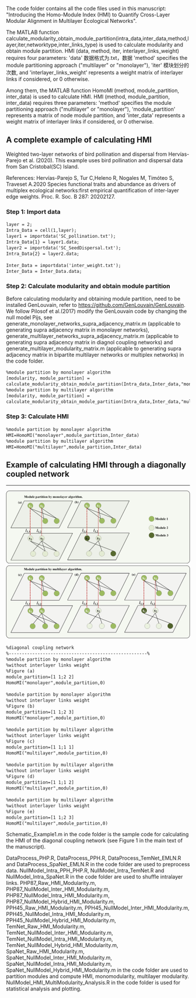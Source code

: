 The code folder contains all the code files used in this manuscript: "Introducing the Homo-Module Index (HMI) to Quantify Cross-Layer Modular Alignment in Multilayer Ecological Networks".

The MATLAB function calculate_modularity_obtain_module_partition(intra_data,inter_data,method,layer,iter,networktype,inter_links_type) is used to calculate modularity and obtain module partition.
HMI (data, method, iter, interlayer_links_weight) requires four parameters: 
'data' 数据格式为.txt，数据
'method' specifies the module partitioning approach ("multilayer" or "monolayer"), 
'iter' 模块划分的次数, and 
'interlayer_links_weight' represents a weight matrix of interlayer links if considered, or 0 otherwise.

Among them, the MATLAB function HomoMI (method, module_partition, inter_data) is used to calculate HMI.
HMI (method, module_partition, inter_data) requires three parameters: 
'method' specifies the module partitioning approach ("multilayer" or "monolayer"), 
'module_partition' represents a matrix of node module partition, and 
'inter_data' represents a weight matrix of interlayer links if considered, or 0 otherwise.

## A complete example of calculating HMI
Weighted two-layer networks of bird pollination and dispersal from Hervías-Parejo et al. (2020). This example uses bird pollination and dispersal data from San Cristobal(SC) Island.

References:
Hervías-Parejo S, Tur C,Heleno R, Nogales M, Timóteo S, Traveset A.2020 Species functional traits and abundance as drivers of multiplex ecological networks:first empirical quantification of inter-layer edge weights. Proc. R. Soc. B 287: 20202127.

### Step 1: Import data
```
layer = 2;
Intra_Data = cell(1,layer);
layer1 = importdata('SC_pollination.txt');
Intra_Data{1} = layer1.data;
layer2 = importdata('SC_SeedDispersal.txt');
Intra_Data{2} = layer2.data;

Inter_Data = importdata('inter_weight.txt');
Inter_Data = Inter_Data.data;
```
### Step 2: Calculate modularity and obtain module partition
Before calculating modularity and obtaining module partition, need to be installed GenLouvain, refer to https://github.com/GenLouvain/GenLouvain. We follow Pilosof et al.(2017) modify the GenLouvain code by changing the null model Pijs, see generate_monolayer_networks_supra_adjacency_matrix.m (applicable to generating supra adjacency matrix in monolayer networks), generate_multilayer_networks_supra_adjacency_matrix.m (applicable to generating supra adjacency matrix in diagnol coupling networks) and generate_multilayer_modularity_matrix.m (applicable to generating supra adjacency matrix in bipartite multilayer networks or multiplex networks) in the code folder.
```
%module partition by monolayer algorithm
[modularity, module_partition] = calculate_modularity_obtain_module_partition(Intra_data,Inter_data,"monolayer",layer,100,"bipartite","diagonal_coupling")
%module partition by multilayer algorithm
[modularity, module_partition] = calculate_modularity_obtain_module_partition(Intra_data,Inter_data,"multilayer",layer,100,"bipartite","diagonal_coupling")
```
### Step 3: Calculate HMI
```
%module partition by monolayer algorithm
HMI=HomoMI("monolayer",module_partition,Inter_data)
%module partition by multilayer algorithm
HMI=HomoMI("multilayer",module_partition,Inter_data)
```

## Example of calculating HMI through a diagonally coupled network
------
![image](https://github.com/Hosky125/HMI/blob/main/Figure1.jpg)
```
%diagonal coupling network
%-----------------------------------------------------%
%module partition by monolayer algorithm
%without interlayer links weight
%Figure (a)
module_partition=[1 1;2 2]
HomoMI("monolayer",module_partition,0)

%module partition by monolayer algorithm
%without interlayer links weight
%Figure (b)
module_partition=[1 1;2 3]
HomoMI("monolayer",module_partition,0)

%module partition by multilayer algorithm
%without interlayer links weight
%Figure (c)
module_partition=[1 1;1 1]
HomoMI("multilayer",module_partition,0)

%module partition by multilayer algorithm
%without interlayer links weight
%Figure (d)
module_partition=[1 1;1 2]
HomoMI("multilayer",module_partition,0)

%module partition by multilayer algorithm
%without interlayer links weight
%Figure (e)
module_partition=[1 1;2 3]
HomoMI("multilayer",module_partition,0)
```

Schematic_Example1.m in the code folder is the sample code for calculating the HMI of the diagonal coupling network (see Figure 1 in the main text of the manuscript).

DataProcess_PHP.R, DataProcess_PPH.R, DataProcess_TemNet_EMLN.R and DataProcess_SpaNet_EMLN.R in the code folder are used to preprocess data.
NullModel_Intra_PPH_PHP.R, NullModel_Intra_TemNet.R and NullModel_Intra_SpaNet.R in the code folder are used to shuffle intralayer links.
PHP87_Raw_HMI_Modularity.m, PHP87_NullModel_Inter_HMI_Modularity.m, PHP87_NullModel_Intra_HMI_Modularity.m, PHP87_NullModel_Hybrid_HMI_Modularity.m,
PPH45_Raw_HMI_Modularity.m, PPH45_NullModel_Inter_HMI_Modularity.m, PPH45_NullModel_Intra_HMI_Modularity.m, PPH45_NullModel_Hybrid_HMI_Modularity.m,
TemNet_Raw_HMI_Modularity.m, TemNet_NullModel_Inter_HMI_Modularity.m, TemNet_NullModel_Intra_HMI_Modularity.m, TemNet_NullModel_Hybrid_HMI_Modularity.m,
SpaNet_Raw_HMI_Modularity.m, SpaNet_NullModel_Inter_HMI_Modularity.m, SpaNet_NullModel_Intra_HMI_Modularity.m, SpaNet_NullModel_Hybrid_HMI_Modularity.m
in the code folder are used to partition modules and compute HMI, monomodularity, multilayer modularity.
NullModel_HMI_MultiModularity_Analysis.R in the code folder is used for statistical analysis and plotting.
